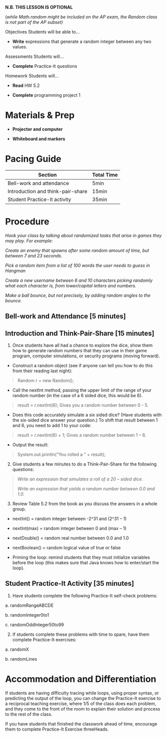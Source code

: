 **N.B. THIS LESSON IS OPTIONAL**

(*while Math.random might be included on the AP exam, the Random class is not part of the AP subset)*

Objectives Students will be able to…

-   **Write** expressions that generate a random integer between any two values.

Assessments Students will...

-   **Complete** Practice-It questions

Homework Students will...

-   **Read** HW 5.2

-   **Complete** programming project 1

Materials & Prep
================

-   **Projector and computer**

-   **Whiteboard and markers**

Pacing Guide
============

| Section                           | Total Time |
|-----------------------------------|------------|
| Bell-work and attendance          | 5min       |
| Introduction and think-pair-share | 15min      |
| Student Practice-It activity      | 35min      |

Procedure
=========

*Hook your class by talking about randomized tasks that arise in games they may play. For example:*

*Create an enemy that spawns after some random amount of time, but between 7 and 23 seconds.*

*Pick a random item from a list of 100 words the user needs to guess in Hangman*

*Create a new username between 6 and 10 characters picking randomly what each character is, from lower/capital letters and numbers.*

*Make a ball bounce, but not precisely, by adding random angles to the bounce.*

Bell-work and Attendance \[5 minutes\]
--------------------------------------

Introduction and Think-Pair-Share \[15 minutes\]
------------------------------------------------

1. Once students have all had a chance to explore the dice, show them how to generate random numbers that they can use in their game program, computer simulations, or security programs (moving forward).

-   Construct a random object (see if anyone can tell you how to do this from their reading last night):

> Random r = new Random();

-   Call the nextInt method, passing the upper limit of the range of your random number (in the case of a 6 sided dice, this would be 6).

> result = r.nextInt(6); Gives you a random number between 0 - 5.

-   Does this code accurately simulate a six sided dice? (Have students with the six-sided dice answer your question.) To shift that result between 1 and 6, you need to add 1 to your code:

> result = r.nextInt(6) + 1; Gives a random number between 1 – 6.

-   Output the result:

> System.out.println(“You rolled a “ + result);

2. Give students a few minutes to do a Think-Pair-Share for the following questions:

> *Write an expression that simulates a roll of a 20 – sided dice.*
>
> *Write an expression that yields a random number between 0.0 and 1.0.*

3. Review Table 5.2 from the book as you discuss the answers in a whole group.

-   nextInt() = random integer between -2^31 and (2^31 – 1)

-   nextInt(max) = random integer between 0 and (max – 1)

-   nextDouble() = random real number between 0.0 and 1.0

-   nextBoolean() = random logical value of true or false

-   Priming the loop: remind students that they must initialize variables before the loop (this makes sure that Java knows how to enter/start the loop).

Student Practice-It Activity \[35 minutes\]
-------------------------------------------

1. Have students complete the following Practice-It self-check problems:

a. randomRangeABCDE

b. randomInteger0to1

c. randomOddInteger50to99

2. If students complete these problems with time to spare, have them complete Practice-It exercises:

a. randomX

b. randomLines

Accommodation and Differentiation
=================================

If students are having difficulty tracing while loops, using proper syntax, or predicting the output of the loop, you can change the Practice-It exercise to a reciprocal teaching exercise, where 1/5 of the class does each problem, and they come to the front of the room to explain their solution and process to the rest of the class.

If you have students that finished the classwork ahead of time, encourage them to complete Practice-It Exercise threeHeads.
